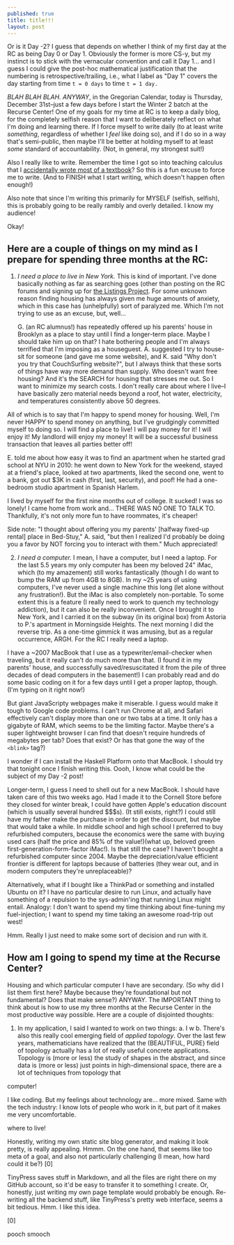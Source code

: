 ```yaml
---
published: true
title: title!!!
layout: post
---
```

Or is it Day -2? I guess that depends on whether I think of my first day at the RC as being Day 0 or Day 1. Obviously the former is more CS-y, but my instinct is to stick with the vernacular convention and call it Day 1... and I guess I could give the post-hoc mathematical justification that the numbering is retrospective/trailing, i.e., what I label as "Day 1" covers the day starting from time `t = 0 days` to time `t = 1 day.`

*BLAH BLAH BLAH. ANYWAY*, in the Gregorian Calendar, today is Thursday, December 31st–just a few days before I start the Winter 2 batch at the Recurse Center! One of my goals for my time at RC is to keep a daily blog, for the completely selfish reason that I want to deliberately reflect on what I'm doing and learning there. If I force myself to write daily (to at least write *something*, regardless of whether I *feel* like doing so), and if I do so in a way that's semi-public, then maybe I'll be better at holding myself to at least *some* standard of accountability. (Not, in general, my strongest suit!)

Also I really like to write. Remember the time I got so into teaching calculus that I [accidentally wrote most of a textbook](http://www.andrusia.com/math)? So this is a fun excuse to force me to write. (And to FINISH what I start writing, which doesn't happen often enough!)

Also note that since I'm writing this primarily for MYSELF (selfish, selfish), this is probably going to be really rambly and overly detailed. I know my audience!

Okay! 

Here are a couple of things on my mind as I prepare for spending three months at the RC:
--------

1. *I need a place to live in New York.* This is kind of important. I've done basically nothing as far as searching goes (other than posting on the RC forums and signing up for [the Listings Project](https://www.listingsproject.com/). For some unknown reason finding housing has always given me huge amounts of anxiety, which in this case has (unhelpfully) sort of paralyzed me. Which I'm not trying to use as an excuse, but, well... 

    G. (an RC alumnus!) has repeatedly offered up his parents' house in Brooklyn as a place to stay until I find a longer-term place. Maybe I should take him up on that? I hate bothering people and I'm always terrified that I'm imposing as a houseguest. A. suggested I try to house-sit for someone (and gave me some website), and K. said  "Why don't you try that CouchSurfing website?", but I always think that these sorts of things have way more demand than supply. Who doesn't want free housing? And it's the SEARCH for housing that stresses me out. So I want to minimize my search costs. I don't really care about where I live–I have basically zero material needs beyond a roof, hot water, electricity, and temperatures consistently above 50 degrees.

  All of which is to say that I'm happy to spend money for housing. Well, I'm never HAPPY to spend money on anything, but I've grudgingly committed myself to doing so. I will find a place to live! I will pay money for it! I will enjoy it! My landlord will enjoy my money! It will be a successful business transaction that leaves all parties better off!

E. told me about how easy it was to find an apartment when he started grad school at NYU in 2010: he went down to New York for the weekend, stayed at a friend's place, looked at two apartments, liked the second one, went to a bank, got out $3K in cash (first, last, security), and poof! He had a one-bedroom studio apartment in Spanish Harlem. 

I lived by myself for the first nine months out of college. It sucked! I was so lonely! I came home from work and... THERE WAS NO ONE TO TALK TO. Thankfully, it's not only more fun to have roommates, it's cheaper!

Side note: "I thought about offering you my parents' [halfway fixed-up rental] place in Bed-Stuy," A. said, "but then I realized I'd probably be doing you a favor by NOT forcing you to interact with them." Much appreciated! 

2. *I need a computer.* I mean, I have a computer, but I need a laptop. For the last 5.5 years my only computer has been my beloved 24" iMac, which (to my amazement) still works fantastically (though I do want to bump the RAM up from 4GB to 8GB). In my ~25 years of using computers, I've never used a single machine this long (let alone without any frustration!). But the iMac is also completely non-portable. To some extent this is a feature (I really need to work to quench my technology addiction), but it can also be really inconvenient. Once I brought it to New York, and I carried it on the subway (in its original box) from Astoria to P.'s apartment in Morningside Heights. The next morning I did the reverse trip. As a one-time gimmick it was amusing, but as a regular occurrence, ARGH. For the RC I really need a laptop. 

I have a ~2007 MacBook that I use as a typewriter/email-checker when traveling, but it really can't do much more than that. (I found it in my parents' house, and successfully saved/resuscitated it from the pile of three decades of dead computers in the basement!) I can probably read and do some basic coding on it for a few days until I get a proper laptop, though. (I'm typing on it right now!) 

But giant JavaScripty webpages make it miserable. I guess would make it tough to Google code problems. I can't run Chrome at all, and Safari effectively can't display more than one or two tabs at a time. It only has a gigabyte of RAM, which seems to be the limiting factor. Maybe there's a super lightweight browser I can find that doesn't require hundreds of megabytes per tab? Does that exist? Or has that gone the way of the `<blink>` tag?)

I wonder if I can install the Haskell Platform onto that MacBook. I should try that tonight once I finish writing this. Oooh, I know what could be the subject of my Day -2 post!

Longer-term, I guess I need to shell out for a new MacBook. I should have taken care of this two weeks ago. Had I made it to the Cornell Store before they closed for winter break, I could have gotten Apple's education discount (which is usually several hundred $$$s). (It still exists, right?) I could still have my father make the purchase in order to get the discount, but maybe that would take a while. In middle school and high school I preferred to buy refurbished computers, because the economics were the same with buying used cars (half the price and 85% of the value!)(what up, beloved green first-generation-form-factor iMac!). Is that still the case? I haven't bought a refurbished computer since 2004. Maybe the depreciation/value efficient frontier is different for laptops because of batteries (they wear out, and in modern computers they're unreplaceable)?

Alternatively, what if I bought like a ThinkPad or something and installed Ubuntu on it? I have no particular desire to run Linux, and actually have something of a repulsion to the sys-admin'ing that running Linux might entail. Analogy: I don't want to spend my time thinking about fine-tuning my fuel-injection; I want to spend my time taking an awesome road-trip out west!

Hmm. Really I just need to make some sort of decision and run with it.


How am I going to spend my time at the Recurse Center?
-------

Housing and which particular computer I have are secondary. (So why did I list them first here? Maybe because they're foundational but not fundamental? Does that make sense?) ANYWAY. The IMPORTANT thing to think about is how to use my three months at the Recurse Center in the most productive way possible. Here are a couple of disjointed thoughts:

1. In my application, I said I wanted to work on two things:
 a. I w
  b. There's also this really cool emerging field of *applied topology*. Over the last few years, mathematicians have realized that the (BEAUTIFUL, PURE) field of topology actually has a lot of really useful concrete applications. Topology is (more or less) the study of shapes in the abstract, and since data is (more or less) just points in high-dimensional space, there are a lot of techniques from topology that 



computer!

I like coding. But my feelings about technology are... more mixed. Same with the tech industry: I know lots of people who work in it, but part of it makes me very uncomfortable. 

where to live!

Honestly, writing my own static site blog generator, and making it look pretty, is really appealing. Hmmm. On the one hand, that seems like too meta of a goal, and also not particularly challenging (I mean, how hard could it be?) [0]

TinyPress saves stuff in Markdown, and all the files are right there on my GitHub account, so it'd be easy to transfer it to something I create. Or, honestly, just writing my own page template would probably be enough. Re-writing all the backend stuff, like TinyPress's pretty web interface, seems a bit tedious. Hmm. I like this idea. 

[0] 

pooch smooch